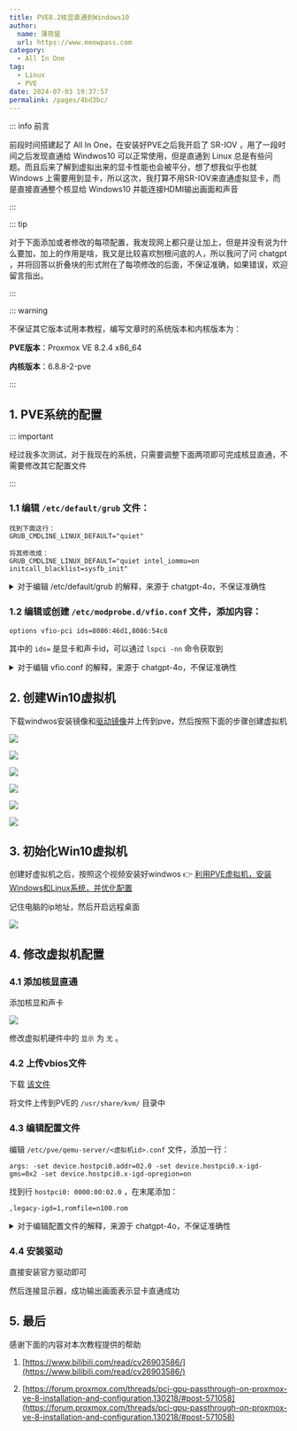 ```yaml
---
title: PVE8.2核显直通到Windows10
author:
  name: 薄荷屋
  url: https://www.meowpass.com
category: 
  - All In One
tag: 
  - Linux
  - PVE
date: 2024-07-03 19:37:57
permalink: /pages/4bd3bc/
---
```




::: info 前言

前段时间搭建起了 All In One，在安装好PVE之后我开启了 SR-IOV ，用了一段时间之后发现直通给 Windwos10 可以正常使用，但是直通到 Linux 总是有些问题。而且后来了解到虚拟出来的显卡性能也会被平分，想了想我似乎也就 Windows 上需要用到显卡，所以这次，我打算不用SR-IOV来直通虚拟显卡，而是直接直通整个核显给 Windows10 并能连接HDMI输出画面和声音

:::

<!-- more -->

::: tip

对于下面添加或者修改的每项配置，我发现网上都只是让加上，但是并没有说为什么要加，加上的作用是啥，我又是比较喜欢刨根问底的人，所以我问了问 chatgpt ，并将回答以折叠块的形式附在了每项修改的后面，不保证准确，如果错误，欢迎留言指出。 

:::

::: warning

不保证其它版本试用本教程，编写文章时的系统版本和内核版本为：

**PVE版本**：Proxmox VE 8.2.4 x86_64

**内核版本**：6.8.8-2-pve

:::


## 1. PVE系统的配置

::: important

经过我多次测试，对于我现在的系统，只需要调整下面两项即可完成核显直通，不需要修改其它配置文件

:::

### 1.1 编辑 `/etc/default/grub` 文件：

```
找到下面这行：
GRUB_CMDLINE_LINUX_DEFAULT="quiet"

将其修改成：
GRUB_CMDLINE_LINUX_DEFAULT="quiet intel_iommu=on initcall_blacklist=sysfb_init"
```
<details>
<summary>对于编辑 /etc/default/grub 的解释，来源于 chatgpt-4o，不保证准确性</summary>

在 `/etc/default/grub` 文件中修改 `GRUB_CMDLINE_LINUX_DEFAULT` 的目的是为内核启动添加特定的参数，以确保PCI设备直通（passthrough）功能正常工作并解决可能的兼容性问题。具体来说，修改：

```plaintext
GRUB_CMDLINE_LINUX_DEFAULT="quiet"
```

为：

```plaintext
GRUB_CMDLINE_LINUX_DEFAULT="quiet intel_iommu=on initcall_blacklist=sysfb_init"
```

涉及添加两个内核参数：`intel_iommu=on` 和 `initcall_blacklist=sysfb_init`。下面是这两个参数的详细解释：

#### 1. `intel_iommu=on`
这个参数用于启用Intel的IOMMU（输入输出内存管理单元）功能。IOMMU是实现PCI设备直通的关键组件，它允许对设备的DMA（直接内存访问）进行隔离和重映射，从而确保安全和性能。

##### 详细解释：
- **IOMMU**：输入输出内存管理单元，用于管理设备的内存访问。启用IOMMU后，可以将设备的内存访问重定向到特定的内存区域，这对于虚拟机中的设备直通是必须的。
- **intel_iommu=on**：显式启用Intel的IOMMU支持。如果不启用IOMMU，PCI设备直通功能将无法正常工作。

#### 2. `initcall_blacklist=sysfb_init`
这个参数用于在内核初始化过程中禁用 `sysfb_init` 调用。`sysfb_init` 是系统帧缓冲初始化的一个部分，可能会与直通的显卡（如iGPU）产生冲突。

##### 详细解释：
- **sysfb_init**：这是系统帧缓冲的初始化函数。在某些情况下，这个初始化过程可能会导致显卡资源被宿主操作系统占用，从而影响显卡直通到虚拟机。
- **initcall_blacklist=sysfb_init**：禁用 `sysfb_init` 调用，防止系统帧缓冲初始化过程占用直通显卡的资源，确保显卡可以顺利地直通到虚拟机。

#### 更新GRUB配置
修改完 `/etc/default/grub` 文件后，需要更新GRUB配置以使更改生效。运行以下命令：

```shell
sudo update-grub
```

#### 总结
将 `/etc/default/grub` 文件中的 `GRUB_CMDLINE_LINUX_DEFAULT` 修改为：

```plaintext
GRUB_CMDLINE_LINUX_DEFAULT="quiet intel_iommu=on initcall_blacklist=sysfb_init"
```

的作用是：

1. **启用Intel IOMMU** (`intel_iommu=on`)：确保IOMMU功能开启，以支持PCI设备直通。
2. **禁用系统帧缓冲初始化** (`initcall_blacklist=sysfb_init`)：防止系统帧缓冲初始化过程占用显卡资源，确保显卡能够顺利直通到虚拟机。

这些参数调整是实现和优化PCI设备直通功能的必要步骤。

</details>

### 1.2 编辑或创建 `/etc/modprobe.d/vfio.conf` 文件，添加内容：

```
options vfio-pci ids=8086:46d1,8086:54c8
```

其中的 `ids=` 是显卡和声卡id，可以通过 `lspci -nn` 命令获取到

<details>
<summary>对于编辑 vfio.conf 的解释，来源于 chatgpt-4o，不保证准确性</summary>

在Proxmox VE (PVE) 环境中，编辑 `/etc/modprobe.d/vfio.conf` 文件并添加以下行：


```shell
options vfio-pci ids=8086:46d1,8086:54c8
```

是为了将指定的PCI设备绑定到 `vfio-pci` 驱动程序上。这是实现PCI设备直通（passthrough）的关键步骤。下面是详细解释：

#### 1. `vfio-pci` 驱动程序

`vfio-pci` 是一个内核模块，允许用户空间程序（如QEMU/KVM）安全地访问PCI设备。通过将设备绑定到 `vfio-pci`，你可以将设备的控制权从宿主操作系统转交给虚拟机。

#### 2. `options vfio-pci ids=...`

这行配置的作用是告诉 `vfio-pci` 模块将哪些设备ID绑定到它上面。设备ID由两个部分组成：供应商ID和设备ID，每个ID由4位十六进制数字表示。

在你的配置中：

- `8086:46d1` 和 `8086:54c8` 是两个设备ID。这些ID代表具体的Intel设备，可能是你要直通的iGPU或相关的设备。

##### 详细解释：

- `8086` 是Intel的供应商ID。
- `46d1` 和 `54c8` 是具体设备的ID。

#### 3. 为什么需要这样做？

当你在虚拟化环境中想要直通特定的PCI设备（如iGPU）给虚拟机时，宿主操作系统必须释放对这些设备的控制权。默认情况下，宿主操作系统会使用自己的驱动程序来管理这些设备。

通过将这些设备ID绑定到 `vfio-pci` 驱动程序上，你可以确保宿主操作系统不再使用这些设备，而是让它们完全由 `vfio-pci` 管理，从而使得这些设备可以被虚拟机直接使用。

#### 总结

添加 `options vfio-pci ids=8086:46d1,8086:54c8` 到 `/etc/modprobe.d/vfio.conf` 文件中：

1. 将设备ID为 `8086:46d1` 和 `8086:54c8` 的PCI设备绑定到 `vfio-pci` 驱动程序上。
2. 确保这些设备不再由宿主操作系统使用，而是可以被虚拟机直接访问和控制。

这一步是实现PCI设备直通（passthrough）的必要配置，确保你的iGPU或其他设备能够在虚拟机中正常工作。

</details>

## 2. 创建Win10虚拟机

下载windwos安装镜像和[驱动镜像](https://fedorapeople.org/groups/virt/virtio-win/direct-downloads/archive-virtio/?C=M;O=D)并上传到pve，然后按照下面的步骤创建虚拟机

![](/assets/page-img/2024/20240703/a4ut9-v50sj.webp)

![](/assets/page-img/2024/20240703/ak64j-ivs87.webp)

![](/assets/page-img/2024/20240703/atxxx-7t4zn.webp)

![](/assets/page-img/2024/20240703/ax2nu-mz4or.webp)

![](/assets/page-img/2024/20240703/adkme-4n30a.webp)

![](/assets/page-img/2024/20240703/aa4r9-t277s.webp)

## 3. 初始化Win10虚拟机

创建好虚拟机之后，按照这个视频安装好windwos 👉 [利用PVE虚拟机，安装Windows和Linux系统，并优化配置](https://www.bilibili.com/video/BV1vU421Z7RH/?t=150)

记住电脑的ip地址，然后开启远程桌面

![](/assets/page-img/2024/20240703/awa6j-ougjm.webp)

## 4. 修改虚拟机配置

### 4.1 添加核显直通

添加核显和声卡

![](/assets/page-img/2024/20240703/as6bo-y5151.webp)

修改虚拟机硬件中的 `显示` 为 `无` 。

### 4.2 上传vbios文件

下载 <a href="/assets/page-img/2024/20240703/n100.rom">该文件</a> 

将文件上传到PVE的 `/usr/share/kvm/` 目录中

### 4.3 编辑配置文件

编辑 `/etc/pve/qemu-server/<虚拟机id>.conf` 文件，添加一行：

```
args: -set device.hostpci0.addr=02.0 -set device.hostpci0.x-igd-gms=0x2 -set device.hostpci0.x-igd-opregion=on
```

找到行 `hostpci0: 0000:00:02.0` ，在末尾添加：

```
,legacy-igd=1,romfile=n100.rom
```

<details>
<summary>对于编辑配置文件的解释，来源于 chatgpt-4o，不保证准确性</summary>

在Proxmox VE (PVE) 8.2中直通核显（iGPU）到Windows 10虚拟机时，涉及到的两项配置修改的目的是确保iGPU能在虚拟机中正常工作，并解决一些可能出现的兼容性问题。下面是这两项配置的详细解释：

#### 1. 添加VBIOS文件并修改配置文件
首先，你需要在`/usr/share/kvm/`目录中添加一个`vbios_gvt_uefi.rom`文件，这个文件是iGPU的VBIOS (Video BIOS) 文件，用于在虚拟机中初始化和配置iGPU。 

然后在`/etc/pve/qemu-server/111.conf`文件中添加以下一行：

```shell
args: -set device.hostpci0.addr=02.0 -set device.hostpci0.x-igd-gms=0x2 -set device.hostpci0.x-igd-opregion=on
```

##### 详细解释：

- `args`: 这个参数用于向QEMU传递额外的命令行参数，以进一步配置虚拟机。

- `-set device.hostpci0.addr=02.0`: 设置直通的iGPU设备地址。`02.0` 是设备的PCI地址。

- `-set device.hostpci0.x-igd-gms=0x2`: 配置iGPU的图形内存大小（GMS，Graphics Memory Size）。`0x2`代表一个特定的内存大小值（具体含义请参考相关文档或硬件规格）。

- `-set device.hostpci0.x-igd-opregion=on`: 启用iGPU的OpRegion支持，OpRegion是一个BIOS扩展，用于操作系统与iGPU之间的通信。

#### 2. 修改hostpci0配置项
然后，将`hostpci0: 0000:00:02.0`修改为：

```shell
hostpci0: 0000:00:02.0,legacy-igd=1,romfile=n100.rom
```

##### 详细解释：

- `hostpci0: 0000:00:02.0`: 这是直通的iGPU设备的PCI地址。

- `legacy-igd=1`: 这个参数用于启用iGPU的传统模式支持，确保iGPU能够在虚拟机中正确初始化和工作。

- `romfile=n100.rom`: 这个参数指定了用于iGPU的VBIOS文件（在前面步骤中你放置到`/usr/share/kvm/`目录下的`vbios_gvt_uefi.rom`文件）。这里你需要确保文件名匹配，如果你的文件名是`vbios_gvt_uefi.rom`，那么应该改为`romfile=vbios_gvt_uefi.rom`。

#### 总结
这两项修改的目的是：

1. 提供必要的VBIOS文件，以便虚拟机能够正确初始化和配置iGPU。
2. 通过传递额外的QEMU参数，确保iGPU在虚拟机中能正确工作，并解决可能的兼容性问题。
3. 使用特定的配置参数（如`legacy-igd`和`romfile`）来启用iGPU的传统模式支持，并指定使用正确的VBIOS文件。

这些配置对于确保iGPU在Windows 10虚拟机中正确工作至关重要。

</details>

### 4.4 安装驱动

直接安装官方驱动即可

然后连接显示器，成功输出画面表示显卡直通成功

## 5. 最后

感谢下面的内容对本次教程提供的帮助

1. [https://www.bilibili.com/read/cv26903586/](https://www.bilibili.com/read/cv26903586/)

2. [https://forum.proxmox.com/threads/pci-gpu-passthrough-on-proxmox-ve-8-installation-and-configuration.130218/#post-571058](https://forum.proxmox.com/threads/pci-gpu-passthrough-on-proxmox-ve-8-installation-and-configuration.130218/#post-571058)



